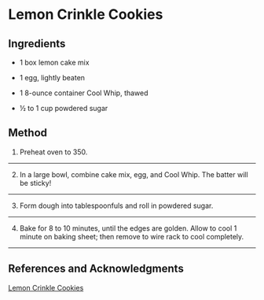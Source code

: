 # Lemon Crinkle Cookies

## Ingredients

- 1 box lemon cake mix

- 1 egg, lightly beaten

- 1 8-ounce container Cool Whip, thawed

- ½ to 1 cup powdered sugar

## Method

1. Preheat oven to 350.
---

2. In a large bowl, combine cake mix, egg, and Cool Whip. The batter will be sticky!
---

3. Form dough into tablespoonfuls and roll in powdered sugar.
---

4. Bake for 8 to 10 minutes, until the edges are golden. Allow to cool 1 minute on baking sheet; then remove to wire rack to cool completely.
---

## References and Acknowledgments

[Lemon Crinkle Cookies](http://kitchenmeetsgirl.com/lemon-crinkle-cookies-guest-post/)

